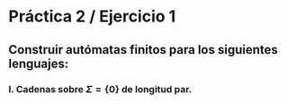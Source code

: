 # Práctica 2 / Ejercicio 1  
## Construir autómatas finitos para los siguientes lenguajes:  
### I. Cadenas sobre $\Sigma = \{0 \}$ de longitud par.
